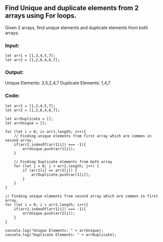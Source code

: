 ## Find Unique and duplicate elements from 2 arrays using For loops.

Given 2 arrays, find unique elements and duplicate elements from both arrays.

### Input:
```
let arr1 = [1,3,4,5,7];
let arr2 = [1,2,6,4,6,7];
```
### Output:

Unique Elements: 3,5,2,4,7
Duplicate Elements: 1,4,7

### Code:

```
let arr1 = [1,3,4,5,7];
let arr2 = [1,2,6,4,6,7];

let arrDuplicate = [];
let arrUnique = [];

for (let i = 0; i< arr1.length; i++){
    // Finding unique elements from first array which are common in second array.
    if(arr2.indexOf(arr1[i]) === -1){
        arrUnique.push(arr1[i]);
    }

    // Finding Duplicate elements from both array
    for (let j = 0; j < arr2.length; j++) {
        if (arr1[i] == arr2[j]) {
            arrDuplicate.push(arr1[i]);
        }
    }
}

// Finding unique elements from second array which are common in first array.
for (let i = 0; i < arr2.length; i++){
    if(arr2.indexOf(arr1[i]) === -1){
        arrUnique.push(arr2[i]);
    }
}

console.log("Unique Elements: " + arrUnique);
console.log("Duplicate Elements: " + arrDuplicate);

```
